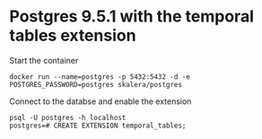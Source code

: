 # Postgres 9.5.1 with the temporal tables extension

Start the container

    docker run --name=postgres -p 5432:5432 -d -e POSTGRES_PASSWORD=postgres skalera/postgres

Connect to the databse and enable the extension

    psql -U postgres -h localhost
    postgres=# CREATE EXTENSION temporal_tables;
